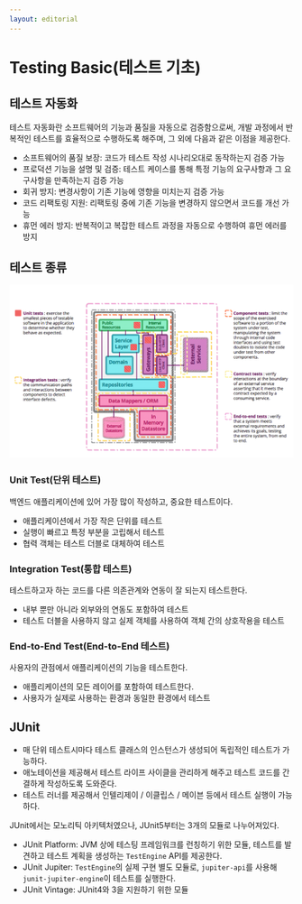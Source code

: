 ```yaml
---
layout: editorial
---
```


# Testing Basic(테스트 기초)

## 테스트 자동화

테스트 자동화란 소프트웨어의 기능과 품질을 자동으로 검증함으로써, 개발 과정에서 반복적인 테스트를 효율적으로 수행하도록 해주며, 그 외에 다음과 같은 이점을 제공한다.

- 소프트웨어의 품질 보장: 코드가 테스트 작성 시나리오대로 동작하는지 검증 가능
- 프로덕션 기능을 설명 및 검증: 테스트 케이스를 통해 특정 기능의 요구사항과 그 요구사항을 만족하는지 검증 가능
- 회귀 방지: 변경사항이 기존 기능에 영향을 미치는지 검증 가능
- 코드 리팩토링 지원: 리팩토링 중에 기존 기능을 변경하지 않으면서 코드를 개선 가능
- 휴먼 에러 방지: 반복적이고 복잡한 테스트 과정을 자동으로 수행하여 휴먼 에러를 방지

## 테스트 종류

![테스트 전략의 종류(https://martinfowler.com/tags/testing.html)](image/testing-strategy.png)

### Unit Test(단위 테스트)

백엔드 애플리케이션에 있어 가장 많이 작성하고, 중요한 테스트이다.

- 애플리케이션에서 가장 작은 단위를 테스트
- 실행이 빠르고 특정 부분을 고립해서 테스트
- 협력 객체는 테스트 더블로 대체하여 테스트

### Integration Test(통합 테스트)

테스트하고자 하는 코드를 다른 의존관계와 연동이 잘 되는지 테스트한다.

- 내부 뿐만 아니라 외부와의 연동도 포함하여 테스트
- 테스트 더블을 사용하지 않고 실제 객체를 사용하여 객체 간의 상호작용을 테스트

### End-to-End Test(End-to-End 테스트)

사용자의 관점에서 애플리케이션의 기능을 테스트한다.

- 애플리케이션의 모든 레이어를 포함하여 테스트한다.
- 사용자가 실제로 사용하는 환경과 동일한 환경에서 테스트

## JUnit

- 매 단위 테스트시마다 테스트 클래스의 인스턴스가 생성되어 독립적인 테스트가 가능하다.
- 애노테이션을 제공해서 테스트 라이프 사이클을 관리하게 해주고 테스트 코드를 간결하게 작성하도록 도와준다.
- 테스트 러너를 제공해서 인텔리제이 / 이클립스 / 메이븐 등에서 테스트 실행이 가능하다.

JUnit에서는 모노리틱 아키텍처였으나, JUnit5부터는 3개의 모듈로 나누어져있다.

- JUnit Platform: JVM 상에 테스팅 프레임워크를 런칭하기 위한 모듈, 테스트를 발견하고 테스트 계획을 생성하는 `TestEngine` API를 제공한다.
- JUnit Jupiter: `TestEngine`의 실제 구현 별도 모듈로, `jupiter-api`를 사용해 `junit-jupiter-engine`이 테스트를 실행한다.
- JUnit Vintage: JUnit4와 3을 지원하기 위한 모듈
